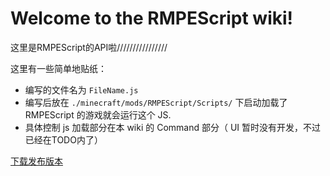 # Welcome to the RMPEScript wiki!

这里是RMPEScript的API啦////////////////

这里有一些简单地贴纸：
* 编写的文件名为 `FileName.js`
* 编写后放在 `./minecraft/mods/RMPEScript/Scripts/` 下启动加载了 RMPEScript 的游戏就会运行这个 JS.
* 具体控制 js 加载部分在本 wiki 的 Command 部分（ UI 暂时没有开发，不过已经在TODO内了）

[下载发布版本](https://github.com/npofsi/RMPEScript/releases)

